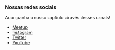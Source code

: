 ### Nossas redes sociais
Acompanha o nosso capítulo através desses canais!
* [Meetup](https://www.meetup.com/owasp-goiania-chapter)
* [Instagram](https://www.instagram.com/owasp_goiania)
* [Twitter](https://twitter.com/CapOwasp)
* [YouTube](https://www.youtube.com/channel/UC0X9Gbzr0O-aUt3Y-Po_Png)
